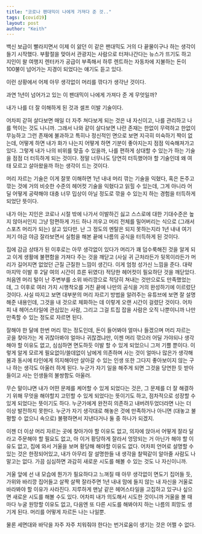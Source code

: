 ```yaml
---
title: "코로나 팬대믹이 나에게 가져다 준 것.."
tags: [covid19]
layout: post
author: "Keith"
---
```


백신 보급이 빨라지면서 이제 이 앓던 이 같은 팬대믹도 거의 다 끝물이구나 하는 생각이 들기 시작했다. 부활절을 맞아서 관광지는 사람으로 터져나간다는 뉴스가 뜨기도 하고 지인이 왈 여행지 렌터카가 공급이 부족해서 하루 렌트하는 자동차에 지불하는 돈이 100불이 넘어가는 지경이 되었다는 얘기도 듣고 있다. 

이런 상황에서 어제 아무 생각없이 머리를 깎다가 생각난 것이다. 

과연 1년이 넘어가고 있는 이 팬대믹이 나에게 가져다 준 게 무엇일까?

내가 나를 더 잘 이해하게 된 것과 셀프 이발 기술이다.

어차피 갇혀 살다보면 매일 더 자주 쳐다보게 되는 것은 내 자신이고, 나를 관리하고 나를 먹이는 것도 나니까. 그래서 나와 같이 살다보면 나란 존재는 한없이 무력하고 한없이 무능하고 그런 존재에 불과하고 특히나 정신적인 면으로 보면 지극히 미숙하기 짝이 없는데, 어떻게 하면 내가 화가 나는지 어떻게 하면 기분이 좋아지는지 점점 익숙해져가고 있다. 그렇게 내가 나의 비위를 맞출 수 있을까, 나를 편하게 상대할 수 있는가 하는 기술을 점점 더 터득하게 되는 것이다. 정말 너무나도 당연히 터득했어야 할 기술인데 왜 여태 모르고 살아왔을까 하는 생각이 드는 것이다.

머리 자르는 기술은 이게 잘못 이해하면 1년 내내 머리 깎는 기술을 익혔다, 혹은 돈주고 깎는 것에 거의 비슷한 수준의 헤어컷 기술을 익혔다고 읽힐 수 있는데, 그게 아니라 어딜 어떻게 공략해야 대충 너무 밉상이 아닐 정도로 깎을 수 있는지 하는 경험을 터득하게 되었단 뜻이다.

내가 아는 지인은 코로나 시절 밖에 나가서 이발하긴 싫고 스스로에 대한 기대수준은 높지 않아서인지 그냥 맘편하게 가드 하나 끼우고 머리 전체를 밀어버리는 식으로 (그래서 스포츠 머리가 되는) 살고 있다만. 난 그 정도의 멘탈은 되지 못하는지라 1년 내내 여기 저기 야금 야금 잘라보면서 실험을 해본 끝에 나름의 공식을 터득하게 된 것이다. 

집에 감금 상태가 된 이후로는 아무 생각없이 있다가 머리가 꽤 덥수룩해진 것을 알게 되고 이게 생활에 불편함을 가져다 주는 것을 깨닫고 (사실 귀 근처라든가 뒷목이라든가 머리가 길어지면 없었던 근질 근질한 느낌이 생긴다. 이게 엄청 성가신 느낌을 준다. 대략 마지막 이발 후 2달 여의 시간이 흐른 뒤였다) 적당한 헤어컷이 필요하단 것을 깨닫았다. 처음엔 머리 털이 난 주변부를 소위 바리깡으로 적당히 쳐내는 것만으로도 만족했었는데, 그 이후로 여러 가지 시행착오를 거친 끝에 나만의 공식을 거의 완성하기에 이르렀단 것이다. 사실 따지고 보면 대부분의 머리 자르기 방법을 알려주는 유튜브에 보면 잘 설명해준 내용인데, 그것을 내 것으로 체화하는 데 이렇게 오랜 시간이 걸렸단 것이다. 어차피 내 헤어스타일에 관심있는 사람, 그리고 그걸 트집 잡을 사람은 오직 나뿐이니까 나만 만족할 수 있는 정도로 자르면 된다. 

잘해야 한 달에 한번 머리 깎는 정도인데, 돈이 들어봐야 얼마나 들겠으며 머리 자르는 곳을 찾아가는 게 귀찮아봐야 얼마나 귀찮겠냐만, 이젠 머리 깎으러 어딜 가야되나 생각해야 할 이유도 없고, 심심하면 면도하듯 이발 할 수 있게 되었으니 그저 기쁠 뿐이다. 이렇게 알게 모르게 필요없이/쓸데없이 남에게 의존하며 사는 것이 얼마나 많은가 생각해 봄과 동시에 타인에게 의지해야만 살아갈 수 있는 인생 또한 그다지 좋아보이지 않는 구나 하는 생각도 아울러 하게 된다. 누군가 자기 일을 해주게 되면 그것을 당연한 듯 받아들이고 사는 인생들의 불쌍함도 아울러.

무슨 말이냐면 내가 어떤 문제를 케어할 수 있게 되었다는 것은, 그 문제를 더 잘 해결하기 위해 무엇을 해야할지 고민할 수 있게 되었다는 뜻이기도 하고, 점차적으로 성장할 수 있게 되었다는 뜻이기도 하다. 누군가에게 완전히 의존하고 내버려두었더라면 나는 더 이상 발전하지 못한다. 누군가 자기 생각대로 해놓은 것에 만족하거나 아니면 (대놓고 불평할 수 없으니 속으로) 불평하면서 지낸다거나 둘 중 하나가 되겠지.

이젠 더 이상 머리 자르는 곳에 찾아가야 할 이유도 없고, 의자에 앉아서 어떻게 잘라 달라고 주문해야 할 필요도 없고, 아 이거 황당하게 잘라서 엉망되는 거 아닌가 해야 할 이유도 없고, 집에 와서 거울을 보며 황당해 해야할 이유도 없다. 어차피 언어로 설명할 수 있는 것은 한정되어있고, 내가 아무리 잘 설명한들 내 생각을 찰떡같이 알아줄 사람도 나 말고는 없다. 가끔 심심하면 과감히 새로운 시도를 해볼 수 있는 것도 나 자신이니까. 

거울 앞에 선 내 모습에 뭔가가 필요하다고 느껴질 때 아무 생각없이 면도기 집어들 듯, 가위와 바리깡 집어들고 살짝 살짝 잘라주면 1년 내내 맘에 들지 않는 내 자신을 거울로 바라봐야 할 이유가 사라진다. 지루하게 맨날 같은 헤어스타일을 고집하고 있구나 싶으면 새로운 시도를 해볼 수도 있다. 어차피 내가 의도해서 시도한 것이니까 거울을 볼 때마다 누굴 원망할 이유도 없고, 다음엔 또 다른 시도를 해봐야지 하는 나름의 희망도 생기게 된다. 머리를 어떻게 자르든 나는 나일뿐. 

물론 세면대와 바닥을 자주 자주 치워줘야 한다는 번거로움이 생기는 것은 어쩔 수 없다. 